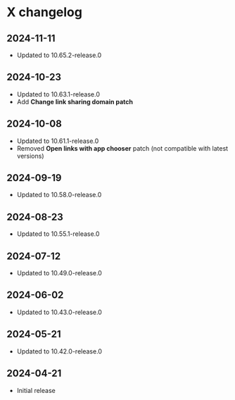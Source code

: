 # X changelog

## 2024-11-11
- Updated to 10.65.2-release.0

## 2024-10-23
- Updated to 10.63.1-release.0
- Add **Change link sharing domain patch**

## 2024-10-08
- Updated to 10.61.1-release.0
- Removed **Open links with app chooser** patch (not compatible with latest versions)

## 2024-09-19
- Updated to 10.58.0-release.0

## 2024-08-23
- Updated to 10.55.1-release.0

## 2024-07-12
- Updated to 10.49.0-release.0

## 2024-06-02
- Updated to 10.43.0-release.0

## 2024-05-21
- Updated to 10.42.0-release.0

## 2024-04-21
- Initial release
